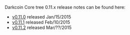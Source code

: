 Darkcoin Core tree 0.11.x release notes can be found here:

- [v0.11.0](release-notes/release-notes-0.11.0.md) released Jan/15/2015
- [v0.11.1](release-notes/release-notes-0.11.1.md) released Feb/10/2015
- [v0.11.2](release-notes/release-notes-0.11.2.md) released Mar/??/2015
